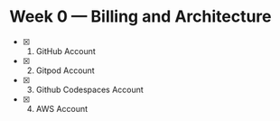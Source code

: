 # Week 0 — Billing and Architecture

* [x] 1. GitHub Account
* [x] 2. Gitpod Account
* [x] 3. Github Codespaces Account
* [x] 4. AWS Account